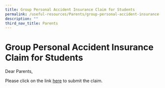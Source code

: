 ```yaml
---
title: Group Personal Accident Insurance Claim for Students
permalink: /useful-resources/Parents/group-personal-accident-insurance-claim-for-students/
description: ""
third_nav_title: Parents
---
```

# Group Personal Accident Insurance Claim for Students

Dear Parents,  
  
Please click on the link <a href="https://studentgpa.incomegroupins.com.sg/#/dashboard" target="_blank">here</a> to submit the claim.